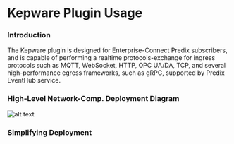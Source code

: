# Kepware Plugin Usage

### Introduction
The Kepware plugin is designed for Enterprise-Connect Predix subscribers, and is capable of performing a realtime protocols-exchange for ingress protocols such as MQTT, WebSocket, HTTP, OPC UA/DA, TCP, and several high-performance egress frameworks, such as gRPC, supported by Predix EventHub service.

### High-Level Network-Comp. Deployment Diagram
![alt text](https://github.build.ge.com/Enterprise-Connect/ec-sdk/blob/beta/plugins/kepware/KepwareCBPlugin.png)

### Simplifying Deployment
